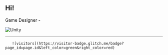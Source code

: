 ## Hi!

Game Designer -

![Unity](https://img.shields.io/badge/unity-%23000000.svg?style=for-the-badge&logo=unity&logoColor=white)

---

       ![visitors](https://visitor-badge.glitch.me/badge?page_id=page.id&left_color=green&right_color=red)
<!--
**baguette88/baguette88** is a ✨ _special_ ✨ repository because its `README.md` (this file) appears on your GitHub profile.

Here are some ideas to get you started:

- 🔭 I’m currently working on ...
- 🌱 I’m currently learning ...
- 👯 I’m looking to collaborate on ...
- 🤔 I’m looking for help with ...
- 💬 Ask me about ...
- 📫 How to reach me: ...
- 😄 Pronouns: ...
- ⚡ Fun fact: ...
-->
